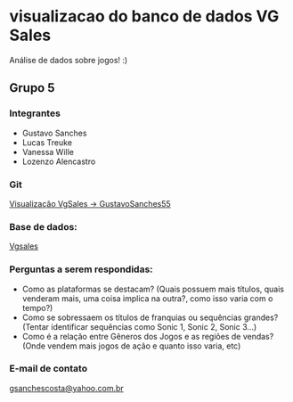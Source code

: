 # visualizacao do banco de dados VG Sales

Análise de dados sobre jogos! :)

## Grupo 5

### Integrantes

 * Gustavo Sanches
 * Lucas Treuke
 * Vanessa Wille
 * Lozenzo Alencastro

### Git
[Visualização VgSales -> GustavoSanches55](https://github.com/GustavoSanches55/visualizacao_vgsales)

### Base de dados:

[Vgsales](https://www.kaggle.com/gregorut/videogamesales)

### Perguntas a serem respondidas:
 * Como as plataformas se destacam? (Quais possuem mais títulos, quais venderam mais, uma coisa implica na outra?, como isso varia com o tempo?) 
 * Como se sobressaem os títulos de franquias ou sequências grandes? (Tentar identificar sequências como Sonic 1, Sonic 2, Sonic 3...)
 * Como é a relação entre Gêneros dos Jogos e as regiões de vendas? (Onde vendem mais jogos de ação e quanto isso varia, etc)
 
 ### E-mail de contato
 gsanchescosta@yahoo.com.br
